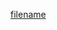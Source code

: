 



<!-- UI -->
[filename](https://raw.githubusercontent.com/puzzlelang/puzzle-catalog/Readme.md ':include')

<!-- ELEMENTS >
[filename](https://raw.githubusercontent.com/puzzlelang/puzzle-catalog/master/modules/elements/Readme.md ':include')

<!-- REST >
[filename](https://raw.githubusercontent.com/puzzlelang/puzzle-catalog/master/modules/rest/Readme.md ':include')

<!-- API >
[filename](https://raw.githubusercontent.com/puzzlelang/puzzle-catalog/master/modules/api/Readme.md ':include')-->
